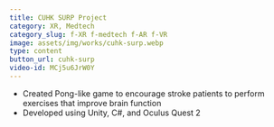 ```yaml
---
title: CUHK SURP Project
category: XR, Medtech
category_slug: f-XR f-medtech f-AR f-VR
image: assets/img/works/cuhk-surp.webp
type: content
button_url: cuhk-surp
video-id: MCj5u6JrW0Y
---
```

* Created Pong-like game to encourage stroke patients to perform exercises that improve brain function
* Developed using Unity, C#, and Oculus Quest 2
